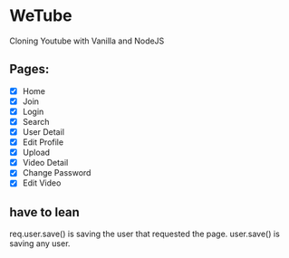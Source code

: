 # WeTube

Cloning Youtube with Vanilla and NodeJS

## Pages:

- [x] Home
- [x] Join
- [x] Login
- [x] Search
- [x] User Detail
- [x] Edit Profile
- [x] Upload
- [x] Video Detail
- [x] Change Password
- [x] Edit Video

## have to lean

req.user.save() is saving the user that requested the page.
user.save() is saving any user.
